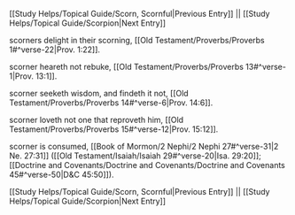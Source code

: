 [[Study Helps/Topical Guide/Scorn, Scornful|Previous Entry]]  ||  [[Study Helps/Topical Guide/Scorpion|Next Entry]]

 scorners delight in their scorning, [[Old Testament/Proverbs/Proverbs 1#^verse-22|Prov. 1:22]].

 scorner heareth not rebuke, [[Old Testament/Proverbs/Proverbs 13#^verse-1|Prov. 13:1]].

 scorner seeketh wisdom, and findeth it not, [[Old Testament/Proverbs/Proverbs 14#^verse-6|Prov. 14:6]].

 scorner loveth not one that reproveth him, [[Old Testament/Proverbs/Proverbs 15#^verse-12|Prov. 15:12]].

 scorner is consumed, [[Book of Mormon/2 Nephi/2 Nephi 27#^verse-31|2 Ne. 27:31]] ([[Old Testament/Isaiah/Isaiah 29#^verse-20|Isa. 29:20]]; [[Doctrine and Covenants/Doctrine and Covenants/Doctrine and Covenants 45#^verse-50|D&C 45:50]]).

[[Study Helps/Topical Guide/Scorn, Scornful|Previous Entry]]  ||  [[Study Helps/Topical Guide/Scorpion|Next Entry]]